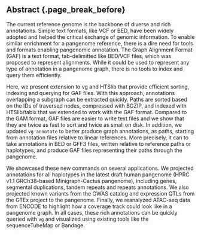 ## Abstract {.page_break_before}

The current reference genome is the backbone of diverse and rich annotations. 
Simple text formats, like VCF or BED, have been widely adopted and helped the critical exchange of genomic information. 
To enable similar enrichment for a pangenome reference, there is a dire need for tools and formats enabling pangenomic annotation. 
The Graph Alignment Format (GAF) is a text format, tab-delimitted like BED/VCF files, which was proposed to represent alignments.
While it could be used to represent any type of annotation in a pangenome graph, there is no tools to index and query them efficiently.

Here, we present extension to vg and HTSlib that provide efficient sorting, indexing and querying for GAF files.
With this approach, annotations overlapping a subgraph can be extracted quickly.
Paths are sorted based on the IDs of traversed nodes, compressed with BGZIP, and indexed with HTSlib/tabix that we extended to work with the GAF format. 
Compared to the GAM format, GAF files are easier to write text files and we show that they are twice as fast to sort and twice as small on disk.
In addition, we updated `vg annotate` to better produce graph annotations, as paths, starting from annotation files relative to linear references. 
More precisely, it can to take annotations in BED or GFF3 files, written relative to reference paths or haplotypes, and produce GAF files representing their paths through the pangenome.

We showcased these new commands on several applications. 
We projected annotations for all haplotypes in the latest draft human pangenome (HPRC v1.1 GRCh38-based Minigraph-Cactus pangenome), including genes, segmental duplications, tandem repeats and repeats annotations. 
We also projected known variants from the GWAS catalog and expression QTLs from the GTEx project to the pangenome. 
Finally, we reanalyzed ATAC-seq data from ENCODE to highlight how a coverage track could look like in a pangenome graph.
In all cases, these rich annotations can be quickly queried with `vg` and visualized using existing tools like the sequenceTubeMap or Bandage.


